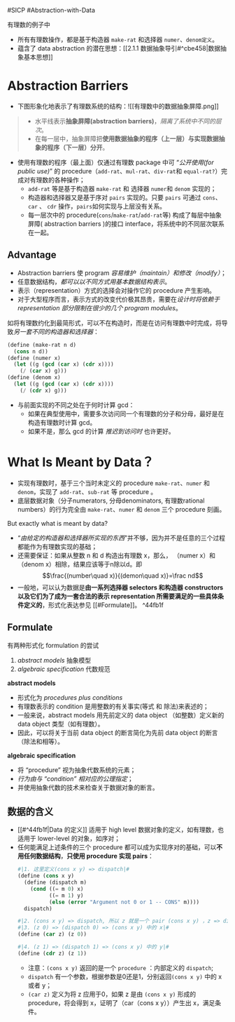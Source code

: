 #SICP #Abstraction-with-Data 

有理数的例子中
- 所有有理数操作，都是基于构造器 `make-rat` 和选择器 `numer`、`denom定义`。
- 蕴含了 data abstraction 的潜在思想：[[2.1.1 数据抽象导引#^cbe458|数据抽象基本思想]]

# Abstraction Barriers
- 下图形象化地表示了有理数系统的结构：![[有理数中的数据抽象屏障.png]]

> - 水平线表示**抽象屏障(abstraction barriers)**，*隔离了系统中不同的层次*。
> - 在每一层中，抽象屏障把**使用数据抽象的程序（上一层）与实现数据抽象的程序（下一层）分开**。

- 使用有理数的程序（最上面）仅通过有理数 package 中可 “*公开使用(for public use)*” 的 procedure（`add-rat`、`mul-rat`、`div-rat`和 `equal-rat?`）完成对有理数的各种操作；
	- `add-rat` 等是基于构造器 `make-rat` 和 选择器 `numer`和 `denom` 实现的；
	- 构造器和选择器又是基于序对 `pairs` 实现的。只要 `pairs` 可通过 `cons`、`car` 、 `cdr` 操作，`pairs`如何实现与上层没有关系。
	- 每一层次中的 procedure(`cons`/`make-rat`/`add-rat`等) 构成了每层中抽象屏障( abstraction barriers )的接口 interface，将系统中的不同层次联系在一起。

## Advantage
- Abstraction barriers 使 program *容易维护（maintain）和修改（modify）*；
- 任意数据结构，*都可以以不同方式用基本数据结构表示*。
- 表示（representation）方式的选择会对操作它的 procedure 产生影响。
- 对于大型程序而言，表示方式的改变代价极其昂贵，需要在*设计时将依赖于 representation 部分限制在很少的几个 program modules*。

如将有理数约化到最简形式，可以不在构造时，而是在访问有理数中时完成，将导致*另一套不同的构造器和选择器*：
```scheme
(define (make-rat n d)
  (cons n d))
(define (numer x)
  (let ((g (gcd (car x) (cdr x))))
    (/ (car x) g)))
(define (denom x)
  (let ((g (gcd (car x) (cdr x))))
    (/ (cdr x) g)))
```
- 与前面实现的不同之处在于何时计算 gcd：
	- 如果在典型使用中，需要多次访问同一个有理数的分子和分母，最好是在构造有理数时计算 gcd。
	- 如果不是，那么 gcd 的计算 *推迟到访问时* 也许更好。


# What Is Meant by Data？
- 实现有理数时，基于三个当时未定义的 procedure `make-rat`、`numer` 和 `denom`，实现了 `add-rat`、`sub-rat` 等 procedure 。
-  底层数据对象（分子numerators, 分母denominators, 有理数rational numbers）的行为完全由 `make-rat`、`numer` 和 `denom` 三个 procedure 刻画。

But exactly what is meant by data?
- “*由给定的构造器和选择器所实现的东西*”并不够，因为并不是任意的三个过程都能作为有理数实现的基础；
- 还需要保证：如果从整数 n 和 d 构造出有理数 x，那么， （numer x）和（denom x）相除，结果应该等于n除以d。即 $$\frac{(number\quad x)}{(demon\quad x)}=\frac nd$$
-  一般地，可以认为数据是**由一系列选择器 selectors 和构造器 constructors 以及它们为了成为一套合法的表示 representation 所需要满足的一些具体条件定义的**，形式化表达参见 [[#Formulate]]。 ^44fb1f


## Formulate
有两种形式化 formulation 的尝试
1. *abstract models* 抽象模型
2. *algebraic specification* 代数规范

**abstract models**
- 形式化为 *procedures plus conditions*
- 有理数表示的 condition 是用整数的有关事实(等式 和 除法)来表述的；
- 一般来说，abstract models 用先前定义的 data object （如整数）定义新的 data object 类型（如有理数）。 
- 因此，可以将关于当前 data object 的断言简化为先前 data object 的断言（除法和相等）。

**algebraic specification**
- 将 “procedure” 视为抽象代数系统的元素；
- *行为由与 “condition” 相对应的公理指定*；
- 并使用抽象代数的技术来检查关于数据对象的断言。

## 数据的含义
- [[#^44fb1f|Data 的定义]] 适用于 high level 数据对象的定义，如有理数，也适用于 lower-level 的对象，如序对；
- 任何能满足上述条件的三个 procedure 都可以成为实现序对的基础，可以**不用任何数据结构**，**只使用 procedure 实现 pairs**：
	```scheme
	#|1. 这里定义(cons x y) => dispatch|#
	(define (cons x y)
	  (define (dispatch m)
	    (cond ((= m 0) x)
	          ((= m 1) y)
	          (else (error "Argument not 0 or 1 -- CONS" m))))
	  dispatch)
	
	#|2. (cons x y) => dispatch, 所以 z 就是一个 pair (cons x y) ，z => dispatch|#
	#|3. (z 0) => (dispatch 0) => (cons x y) 中的 x|#
	(define (car z) (z 0))

	#|4. (z 1) => (dispatch 1) => (cons x y) 中的 y|#
	(define (cdr z) (z 1))
	```
	- 注意：`(cons x y)` 返回的是一个 `procedure` ：内部定义的 `dispatch`;
	- `dispatch` 有一个参数，根据参数是0还是1，分别返回`(cons x y)` 中的 x 或者 y；
	- `(car z)` 定义为将 z 应用于0，如果 z 是由 `(cons x y)` 形成的 procedure，将会得到 x，证明了（car（cons x y））产生出 x，满足条件。